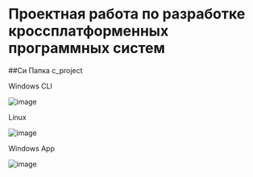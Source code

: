 # Проектная работа по разработке кроссплатформенных программных систем

##Си
Папка c_project

Windows CLI

![image](https://user-images.githubusercontent.com/78841412/207137710-e0d6c5bc-f886-406a-afe6-6efe45984816.png)


Linux

![image](https://user-images.githubusercontent.com/78841412/207138110-fa86da0e-8b27-48c7-84a3-4e074f3ac746.png)


Windows App

![image](https://user-images.githubusercontent.com/78841412/207139386-c773e917-1937-4170-84f3-e30c7f3e7169.png)
